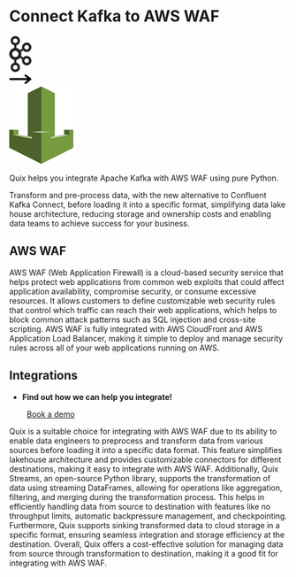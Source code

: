# Connect Kafka to AWS WAF

<div class="connect-images cards blog-grid-card" markdown>
<div>
<img src="../images/kafka_logo.png" width="40px" />
</div>
<div>
<img src="../images/arrow.svg" width="40px" />
</div>
<div>
<img src="./images/aws-waf_1.jpg" />
</div>
</div>

Quix helps you integrate Apache Kafka with AWS WAF using pure Python.

Transform and pre-process data, with the new alternative to Confluent Kafka Connect, before loading it into a specific format, simplifying data lake house architecture, reducing storage and ownership costs and enabling data teams to achieve success for your business.

## AWS WAF

AWS WAF (Web Application Firewall) is a cloud-based security service that helps protect web applications from common web exploits that could affect application availability, compromise security, or consume excessive resources. It allows customers to define customizable web security rules that control which traffic can reach their web applications, which helps to block common attack patterns such as SQL injection and cross-site scripting. AWS WAF is fully integrated with AWS CloudFront and AWS Application Load Balancer, making it simple to deploy and manage security rules across all of your web applications running on AWS.

## Integrations

<div class="grid cards" markdown>

- __Find out how we can help you integrate!__

    <a class="md-button md-button--primary" href="https://share.hsforms.com/1iW0TmZzKQMChk0lxd_tGiw4yjw2?__hstc=175542013.2303933fbd746c0ac86d9ccbe9bc9100.1728383268831.1729603416735.1729620918855.31&__hssc=175542013.1.1729620918855&__hsfp=2132701734" target="_blank" style="margin:.5rem;">Book a demo</a>

</div>


Quix is a suitable choice for integrating with AWS WAF due to its ability to enable data engineers to preprocess and transform data from various sources before loading it into a specific data format. This feature simplifies lakehouse architecture and provides customizable connectors for different destinations, making it easy to integrate with AWS WAF. Additionally, Quix Streams, an open-source Python library, supports the transformation of data using streaming DataFrames, allowing for operations like aggregation, filtering, and merging during the transformation process. This helps in efficiently handling data from source to destination with features like no throughput limits, automatic backpressure management, and checkpointing. Furthermore, Quix supports sinking transformed data to cloud storage in a specific format, ensuring seamless integration and storage efficiency at the destination. Overall, Quix offers a cost-effective solution for managing data from source through transformation to destination, making it a good fit for integrating with AWS WAF.

